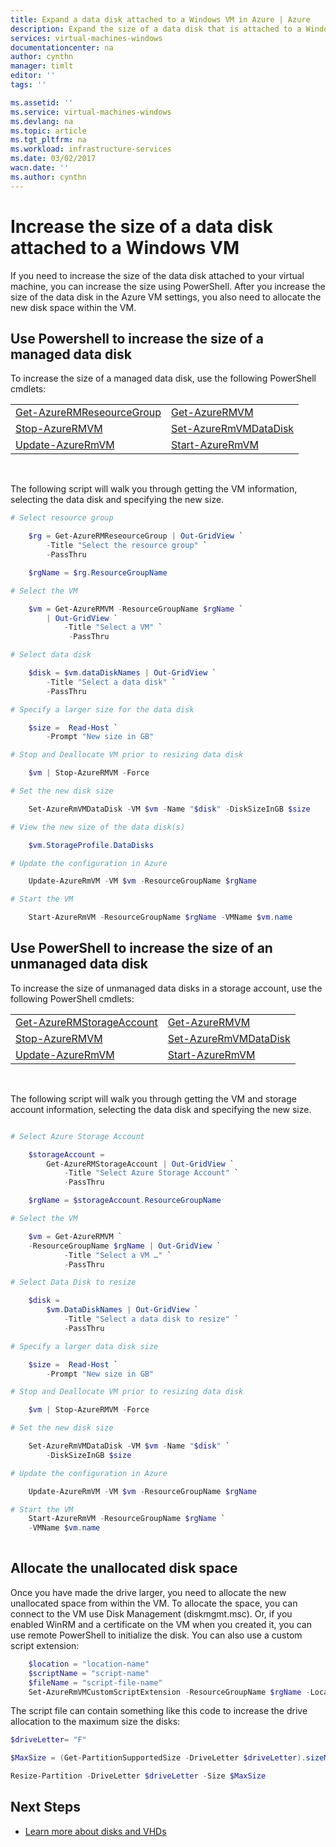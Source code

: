 ```yaml
---
title: Expand a data disk attached to a Windows VM in Azure | Azure
description: Expand the size of a data disk that is attached to a Windows virtual machine using PowerShell.
services: virtual-machines-windows
documentationcenter: na
author: cynthn
manager: timlt
editor: ''
tags: ''

ms.assetid: ''
ms.service: virtual-machines-windows
ms.devlang: na
ms.topic: article
ms.tgt_pltfrm: na
ms.workload: infrastructure-services
ms.date: 03/02/2017
wacn.date: ''
ms.author: cynthn
---
```


# Increase the size of a data disk attached to a Windows VM

If you need to increase the size of the data disk attached to your virtual machine, you can increase the size using PowerShell. After you increase the size of the data disk in the Azure VM settings, you also need to allocate the new disk space within the VM.

## Use Powershell to increase the size of a managed data disk

To increase the size of a managed data disk, use the following PowerShell cmdlets:

|                                                                    |                                                            |
|--------------------------------------------------------------------|------------------------------------------------------------|
| [Get-AzureRMReseourceGroup](https://docs.microsoft.com/powershell/Get-AzureRMReseourceGroup) | [Get-AzureRMVM](https://docs.microsoft.com/powershell/getazurermvm)                  |
| [Stop-AzureRMVM](https://docs.microsoft.com/powershell/stop-azurermvm)                       | [Set-AzureRmVMDataDisk](https://docs.microsoft.com/powershell/Set-AzureRmVMDataDisk) |
| [Update-AzureRmVM](https://docs.microsoft.com/powershell/update-azurermvm)                   | [Start-AzureRmVM](https://docs.microsoft.com/powershell/start-azurermvm)             |
<br>

The following script will walk you through getting the VM information, selecting the data disk and specifying the new size.

```powershell
# Select resource group

    $rg = Get-AzureRMReseourceGroup | Out-GridView `
        -Title "Select the resource group" `
        -PassThru

    $rgName = $rg.ResourceGroupName

# Select the VM

    $vm = Get-AzureRMVM -ResourceGroupName $rgName `
        | Out-GridView `
            -Title "Select a VM" `
             -PassThru

# Select data disk

    $disk = $vm.dataDiskNames | Out-GridView `
        -Title "Select a data disk" `
        -PassThru

# Specify a larger size for the data disk 

    $size =  Read-Host `
        -Prompt "New size in GB"

# Stop and Deallocate VM prior to resizing data disk

    $vm | Stop-AzureRMVM -Force

# Set the new disk size

    Set-AzureRmVMDataDisk -VM $vm -Name "$disk" -DiskSizeInGB $size

# View the new size of the data disk(s)

    $vm.StorageProfile.DataDisks

# Update the configuration in Azure

    Update-AzureRmVM -VM $vm -ResourceGroupName $rgName

# Start the VM

    Start-AzureRmVM -ResourceGroupName $rgName -VMName $vm.name

```

## Use PowerShell to increase the size of an unmanaged data disk

To increase the size of unmanaged data disks in a storage account, use the following PowerShell cmdlets:

|                                                                    |                                                            |
|--------------------------------------------------------------------|------------------------------------------------------------|
| [Get-AzureRMStorageAccount](https://docs.microsoft.com/powershell/Get-AzureRMStorageAccount) | [Get-AzureRMVM](https://docs.microsoft.com/powershell/getazurermvm)                  |
| [Stop-AzureRMVM](https://docs.microsoft.com/powershell/stop-azurermvm)                       | [Set-AzureRmVMDataDisk](https://docs.microsoft.com/powershell/Set-AzureRmVMDataDisk) |
| [Update-AzureRmVM](https://docs.microsoft.com/powershell/update-azurermvm)                   | [Start-AzureRmVM](https://docs.microsoft.com/powershell/start-azurermvm)             |

<br>

The following script will walk you through getting the VM and storage account information, selecting the data disk and specifying the new size.

```powershell

# Select Azure Storage Account

    $storageAccount =
        Get-AzureRMStorageAccount | Out-GridView `
            -Title "Select Azure Storage Account" `
            -PassThru

    $rgName = $storageAccount.ResourceGroupName

# Select the VM

    $vm = Get-AzureRMVM `
    -ResourceGroupName $rgName | Out-GridView `
            -Title "Select a VM …" `
            -PassThru

# Select Data Disk to resize

    $disk =
        $vm.DataDiskNames | Out-GridView `
            -Title "Select a data disk to resize" `
            -PassThru

# Specify a larger data disk size 

    $size =  Read-Host `
        -Prompt "New size in GB"

# Stop and Deallocate VM prior to resizing data disk

    $vm | Stop-AzureRMVM -Force

# Set the new disk size

    Set-AzureRmVMDataDisk -VM $vm -Name "$disk" `
        -DiskSizeInGB $size

# Update the configuration in Azure

    Update-AzureRmVM -VM $vm -ResourceGroupName $rgName

# Start the VM
    Start-AzureRmVM -ResourceGroupName $rgName `
    -VMName $vm.name
	
```

## Allocate the unallocated disk space 

Once you have made the drive larger, you need to allocate the new unallocated space from within the VM. To allocate the space, you can connect to the VM use Disk Management (diskmgmt.msc). Or, if you enabled WinRM and a certificate on the VM when you created it, you can use remote PowerShell to initialize the disk. You can also use a custom script extension: 

```powershell
    $location = "location-name"
    $scriptName = "script-name"
    $fileName = "script-file-name"
    Set-AzureRmVMCustomScriptExtension -ResourceGroupName $rgName -Location $locName -VMName $vmName -Name $scriptName -TypeHandlerVersion "1.4" -StorageAccountName "mystore1" -StorageAccountKey "primary-key" -FileName $fileName -ContainerName "scripts"
```

The script file can contain something like this code to increase the drive allocation to the maximum size the disks:

```powershell
$driveLetter= "F"

$MaxSize = (Get-PartitionSupportedSize -DriveLetter $driveLetter).sizeMax

Resize-Partition -DriveLetter $driveLetter -Size $MaxSize
```

## Next Steps
- [Learn more about disks and VHDs](../storage/storage-about-disks-and-vhds-windows.md?toc=%2fazure%2fvirtual-machines%2fwindows%2ftoc.json)